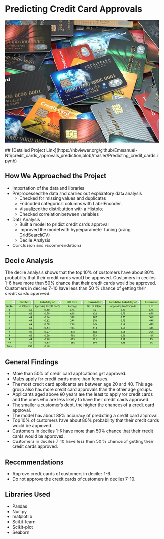 # Predicting Credit Card Approvals
<p align ="center">
   <img src = "images/credit_cards.jpg" width="1000" 
     height="400">
 </p>
## [Detailed Project Link](https://nbviewer.org/github/Emmanuel-Nti/credit_cards_approvals_prediction/blob/master/Predicting_credit_cards.ipynb)

## How We Approached the Project
- Importation of the data and libraries
- Preprocessed the data and carried out exploratory data analysis 
  - Checked for missing values and duplicates
  - Endcoded categorical columns with LabelEncoder.
  - Visualized the distributtion with a Histplot
  - Checked correlation between variables
- Data Analysis
  - Built a model to pridict credit cards approval
  - Improved the model with hyperparameter tuning (using GridSearchCV)
  - Decile Analysis
- Conclusion and recommendations
 
## Decile Analysis
The decile analysis shows that the top 10% of customers have about 80% probability that their credit cards would be approved.
Customers in deciles 1-6 have more than 50% chance that their credit cards would be approved. 
Customers in deciles 7-10 have less than 50 % chance of getting their credit cards approved.
<p align ="center">
   <img src = "images/image.PNG">
 </p>
 
## General Findings
- More than 50% of credit card applications get approved.
- Males apply for credit cards more than females.
- The most credit card applicants are between age 20 and 40. This age group also has more credit card approvals than the other age groups.
- Applicants aged above 60 years are the least to apply for credit cards and the ones who are less likely to have their credit cards approved.
- The smaller a customer's debt, the higher the chances of a credit card approval.
- The model has about 88% accuracy of predicting a credit card approval. 
- Top 10% of customers have about 80% probability that their credit cards would be approved.
- Customers in deciles 1-6 have more than 50% chance that their credit cards would be approved.
- Customers in deciles 7-10 have less than 50 % chance of getting their credit cards approved.

## Recommendations
- Approve credit cards of customers in deciles 1-6.
- Do not approve the credit cards of customers in deciles 7-10.

## Libraries Used
- Pandas 
- Numpy 
- matplotlib
- Scikit-learn 
- Scikit-plot
- Seaborn  
